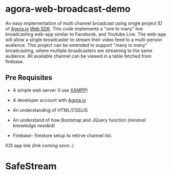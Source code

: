# agora-web-broadcast-demo
An easy implementation of multi channel broadcast using single project ID of [Agora.io](https://www.agora.io) [Web SDK](https://docs.agora.io/en/Video/API%20Reference/web/index.html). This code implements a "one to many" live broadcasting web-app similar to Facebook, and Youtube Live. The web-app will allow a single broadcaster to stream their video feed to a multi-person audience. This project can be extended to support "many to many" broadcasting, where multiple broadcasters are streaming to the same audience. All available channel can be viewed in a table fetched from firebase.

## Pre Requisites
- A simple web server (I use [XAMPP](https://www.apachefriends.org/index.html))

- A developer account with [Agora.io](https://www.agora.io)
- An understanding of HTML/CSS/JS 
- An understand of how Bootstrap and JQuery function _(minimal knowledge needed)_
- Firebase- firestore setup to retirve channel list.

IOS app link   _(link coming soon..)_
# SafeStream

